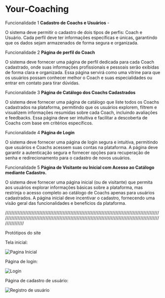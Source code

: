 # Your-Coaching
Funcionalidade 1
**Cadastro de Coachs e Usuários** -

O sistema deve permitir o cadastro de dois tipos de perfis: Coach e Usuário. Cada perfil deve ter informações específicas e únicas, garantindo que os dados sejam armazenados de forma segura e organizada.

Funcionalidade 2 
**Página de perfil do Coach**

O sistema deve fornecer uma página de perfil dedicada para cada Coach cadastrado, onde suas informações profissionais e pessoais serão exibidas de forma clara e organizada. Essa página servirá como uma vitrine para que os usuários possam conhecer melhor o Coach e suas especialidades ou entrar em contato para tirar dúvidas.

Funcionalidade 3
**Página de Catálogo dos Coachs Cadastrados**

O sistema deve fornecer uma página de catálogo que liste todos os Coachs cadastrados na plataforma, permitindo que os usuários explorem, filtrem e visualizem informações resumidas sobre cada Coach, incluindo avaliações e feedbacks. Essa página deve ser intuitiva e facilitar a descoberta de Coachs com base em critérios específicos.

Funcionalidade 4
**Página de Login**

O sistema deve fornecer uma página de login segura e intuitiva, permitindo que usuários e Coachs acessem suas contas na plataforma. A página deve garantir a autenticação segura e fornecer opções para recuperação de senha e redirecionamento para o cadastro de novos usuários.

Funcionalidade 5
**Página de Visitante ou Inicial com Acesso ao Catálogo mediante Cadastro.**

O sistema deve fornecer uma página inicial (ou de visitante) que permita aos usuários explorar informações básicas sobre a plataforma, mas restrinja o acesso completo ao catálogo de Coachs apenas para usuários cadastrados. A página inicial deve incentivar o cadastro, fornecendo uma visão geral das funcionalidades e benefícios da plataforma.

//////////////////////////////////////////////////////////////////////////////////////////////////////////////////////////////////////////////////////////////////////////////////////////////////////////////////

Protótipos do site

Tela inicial:

![Pagina Inicial](https://github.com/user-attachments/assets/cc3784cc-0fff-4b6a-a583-5c08b17f765b)

Página de login:

![Login](https://github.com/user-attachments/assets/b9d86231-9fd7-4115-ad51-ef6b34af79a0)

Página de cadastro de usuário:

![Registro de usuário](https://github.com/user-attachments/assets/94f8bdc5-ec1e-4e1f-a183-6acebe7ca881)
